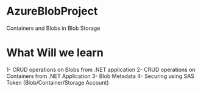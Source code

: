 # AzureBlobProject
Containers and Blobs in Blob Storage 
# What Will we learn
1- CRUD operations on Blobs from .NET application
2- CRUD operations on Containers from .NET Application
3- Blob Metadata
4- Securing using SAS Token (Blob/Container/Storage Account)

